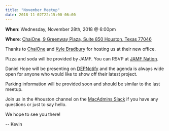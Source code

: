 ```yaml
---
title: "November Meetup"
date: 2018-11-02T22:15:00-06:00
---
```

**When**: Wednesday, November 28th, 2018 @ 6:00pm

**Where**: [ChaiOne, 9 Greenway Plaza, Suite 850
Houston, Texas 77046](https://goo.gl/maps/vyDDcBAKSAw)

Thanks to [ChaiOne](https://chaione.com/about/ "ChaiOne") and [Kyle Bradbury](https://twitter.com/kylebradbury) for hosting us at their new office.

Pizza and soda will be provided by JAMF. You can RSVP at [JAMF Nation](https://www.jamf.com/jamf-nation/events/user-groups/240/houston-apple-admins-november-meet-up).

Daniel Hope will be presenting on [DEPNotify](https://gitlab.com/Mactroll/DEPNotify) and the agenda is always wide open for anyone who would like to show off their latest project.

Parking information will be provided soon and should be similar to the last meetup.

Join us in the #houston channel on the [MacAdmins Slack](http://macadmins.org) if you have any questions or just to say hello.

We hope to see you there!

-- Kevin
